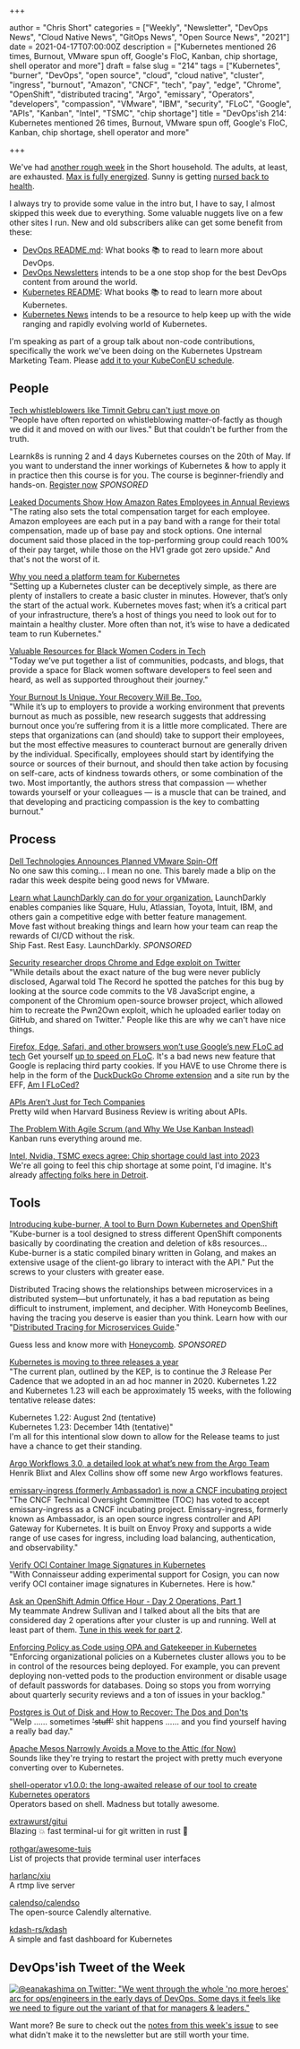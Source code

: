 +++

author = "Chris Short"
categories = ["Weekly", "Newsletter", "DevOps News", "Cloud Native News", "GitOps News", "Open Source News", "2021"]
date = 2021-04-17T07:00:00Z
description = ["Kubernetes mentioned 26 times, Burnout, VMware spun off, Google's FloC, Kanban, chip shortage, shell operator and more"]
draft = false
slug = "214"
tags = ["Kubernetes", "burner", "DevOps", "open source", "cloud", "cloud native", "cluster", "ingress", "burnout", "Amazon", "CNCF", "tech", "pay", "edge", "Chrome", "OpenShift", "distributed tracing", "Argo", "emissary", "Operators", "developers", "compassion", "VMware", "IBM", "security", "FLoC", "Google", "APIs", "Kanban", "Intel", "TSMC", "chip shortage"]
title = "DevOps'ish 214: Kubernetes mentioned 26 times, Burnout, VMware spun off, Google's FloC, Kanban, chip shortage, shell operator and more"

+++

We've had [another rough week](https://twitter.com/ChrisShort/status/1381365508470145027) in the Short household. The adults, at least, are exhausted. [Max is fully energized](https://twitter.com/ChrisShort/status/1382694680350064643). Sunny is getting [nursed back to health](https://twitter.com/ChrisShort/status/1381590349408243718).

I always try to provide some value in the intro but, I have to say, I almost skipped this week due to everything. Some valuable nuggets live on a few other sites I run. New and old subscribers alike can get some benefit from these:

* [DevOps README.md](https://devopsreadme.com/): What books 📚 to read to learn more about DevOps.
* [DevOps Newsletters](https://devopsnewsletters.com/) intends to be a one stop shop for the best DevOps content from around the world.
* [Kubernetes README](https://kubernetesreadme.com/): What books 📚 to read to learn more about Kubernetes.
* [Kubernetes News](https://kubenews.net/) intends to be a resource to help keep up with the wide ranging and rapidly evolving world of Kubernetes.

I'm speaking as part of a group talk about non-code contributions, specifically the work we've been doing on the Kubernetes Upstream Marketing Team. Please [add it to your KubeConEU schedule](https://kccnceu2021.sched.com/event/iE6I/how-you-can-tell-your-kubernetes-contributor-story-with-these-tips-matt-broberg-chris-short-red-hat-kaslin-fields-google-peeyush-gupta-digitalocean).

## People

[Tech whistleblowers like Timnit Gebru can't just move on](https://www.protocol.com/big-tech-whistleblowers)  
"People have often reported on whistleblowing matter-of-factly as though we did it and moved on with our lives." But that couldn't be further from the truth.

Learnk8s is running 2 and 4 days Kubernetes courses on the 20th of May. If you want to understand the inner workings of Kubernetes & how to apply it in practice then this course is for you. The course is beginner-friendly and hands-on. [Register now](https://learnk8s.io/online-advanced-may-2021) *SPONSORED*

[Leaked Documents Show How Amazon Rates Employees in Annual Reviews](https://www.businessinsider.com/amazon-employees-annual-reviews-rating-2021-4)  
"The rating also sets the total compensation target for each employee. Amazon employees are each put in a pay band with a range for their total compensation, made up of base pay and stock options. One internal document said those placed in the top-performing group could reach 100% of their pay target, while those on the HV1 grade got zero upside." And that's not the worst of it.

[Why you need a platform team for Kubernetes](https://polarsquad.com/blog/why-you-need-a-platform-team-for-kubernetes)  
"Setting up a Kubernetes cluster can be deceptively simple, as there are plenty of installers to create a basic cluster in minutes. However, that’s only the start of the actual work. Kubernetes moves fast; when it’s a critical part of your infrastructure, there’s a host of things you need to look out for to maintain a healthy cluster. More often than not, it’s wise to have a dedicated team to run Kubernetes."

[Valuable Resources for Black Women Coders in Tech](https://peopleofcolorintech.com/front/valuable-resources-for-black-women-coders-in-tech/)  
"Today we’ve put together a list of communities, podcasts, and blogs, that provide a space for Black women software developers to feel seen and heard, as well as supported throughout their journey."

[Your Burnout Is Unique. Your Recovery Will Be, Too.](https://hbr.org/2021/04/your-burnout-is-unique-your-recovery-will-be-too)  
"While it’s up to employers to provide a working environment that prevents burnout as much as possible, new research suggests that addressing burnout once you’re suffering from it is a little more complicated. There are steps that organizations can (and should) take to support their employees, but the most effective measures to counteract burnout are generally driven by the individual. Specifically, employees should start by identifying the source or sources of their burnout, and should then take action by focusing on self-care, acts of kindness towards others, or some combination of the two. Most importantly, the authors stress that compassion — whether towards yourself or your colleagues — is a muscle that can be trained, and that developing and practicing compassion is the key to combatting burnout."

## Process

[Dell Technologies Announces Planned VMware Spin-Off](https://investors.delltechnologies.com/news-releases/news-release-details/dell-technologies-announces-planned-vmware-spin)  
No one saw this coming... I mean no one. This barely made a blip on the radar this week despite being good news for VMware.

[Learn what LaunchDarkly can do for your organization.](https://learn.launchdarkly.com/demo?utm_source=devopsish&utm_medium=news_pod&utm_campaign=21q1-newsletter)
LaunchDarkly enables companies like Square, Hulu, Atlassian, Toyota, Intuit, IBM, and others gain a competitive edge with better feature management.  
Move fast without breaking things and learn how your team can reap the rewards of CI/CD without the risk.  
Ship Fast. Rest Easy. LaunchDarkly. *SPONSORED*

[Security researcher drops Chrome and Edge exploit on Twitter](https://therecord.media/security-researcher-drops-chrome-and-edge-zero-day-on-twitter/)  
"While details about the exact nature of the bug were never publicly disclosed, Agarwal told The Record he spotted the patches for this bug by looking at the source code commits to the V8 JavaScript engine, a component of the Chromium open-source browser project, which allowed him to recreate the Pwn2Own exploit, which he uploaded earlier today on GitHub, and shared on Twitter." People like this are why we can't have nice things.

[Firefox, Edge, Safari, and other browsers won’t use Google’s new FLoC ad tech](https://www.theverge.com/2021/4/16/22387492/google-floc-ad-tech-privacy-browsers-brave-vivaldi-edge-mozilla-chrome-safari)
Get yourself [up to speed on FLoC](https://brave.com/why-brave-disables-floc/). It's a bad news new feature that Google is replacing third party cookies. If you HAVE to use Chrome there is help in the form of the [DuckDuckGo Chrome extension](https://spreadprivacy.com/block-floc-with-duckduckgo/) and a site run by the EFF, [Am I FLoCed?](https://amifloced.org/)

[APIs Aren’t Just for Tech Companies](https://hbr.org/2021/04/apis-arent-just-for-tech-companies)  
Pretty wild when Harvard Business Review is writing about APIs.

[The Problem With Agile Scrum (and Why We Use Kanban Instead)](https://www.cloudzero.com/blog/why-cloudzero-uses-kanban)  
Kanban runs everything around me.

[Intel, Nvidia, TSMC execs agree: Chip shortage could last into 2023](https://arstechnica.com/gadgets/2021/04/intel-nvidia-tsmc-execs-agree-chip-shortage-could-last-into-2023/)  
We're all going to feel this chip shortage at some point, I'd imagine. It's already [affecting folks here in Detroit](https://www.fox2detroit.com/news/more-computer-chip-shortages-cause-auto-plants-to-shut-down).

## Tools

[Introducing kube-burner, A tool to Burn Down Kubernetes and OpenShift](https://www.openshift.com/blog/introducing-kube-burner-a-tool-to-burn-down-kubernetes-and-openshift)  
"Kube-burner is a tool designed to stress different OpenShift components basically by coordinating the creation and deletion of k8s resources... Kube-burner is a static compiled binary written in Golang, and makes an extensive usage of the client-go library to interact with the API." Put the screws to your clusters with greater ease.

Distributed Tracing shows the relationships between microservices in a distributed system—but unfortunately, it has a bad reputation as being difficult to instrument, implement, and decipher. With Honeycomb Beelines, having the tracing you deserve is easier than you think. Learn how with our "[Distributed Tracing for Microservices Guide](https://www.honeycomb.io/distributed-tracing-devopsish/?&utm_source=devopsish&utm_medium=newsletter&utm_campaign=ad&utm_keyword=&utm_content=guide-distributed-tracing-devopsish&utm_adgroup)."

Guess less and know more with [Honeycomb](https://www.honeycomb.io/?&utm_source=devopsish&utm_medium=newsletter&utm_campaign=ad&utm_content=honeycomb-homepage-devopish). *SPONSORED*

[Kubernetes is moving to three releases a year](https://groups.google.com/g/kubernetes-dev/c/IxnWeVRIadM/m/Mqkp6j1TAAAJ?pli=1)  
"The current plan, outlined by the KEP, is to continue the *3* Release Per Cadence that we adopted in an ad hoc manner in 2020. Kubernetes 1.22 and Kubernetes 1.23 will each be approximately 15 weeks, with the following tentative release dates:

Kubernetes 1.22: August 2nd (tentative)  
Kubernetes 1.23: December 14th (tentative)"  
I'm all for this intentional slow down to allow for the Release teams to just have a chance to get their standing.

[Argo Workflows 3.0, a detailed look at what’s new from the Argo Team](https://www.youtube.com/watch?v=ttWR5OVSwmM)  
Henrik Blixt and Alex Collins show off some new Argo workflows features.

[emissary-ingress (formerly Ambassador) is now a CNCF incubating project](https://www.cncf.io/blog/2021/04/13/emissary-ingress-formerly-ambassador-is-now-a-cncf-incubating-project/)  
"The CNCF Technical Oversight Committee (TOC) has voted to accept emissary-ingress as a CNCF incubating project. Emissary-ingress, formerly known as Ambassador, is an open source ingress controller and API Gateway for Kubernetes. It is built on Envoy Proxy and supports a wide range of use cases for ingress, including load balancing, authentication, and observability."

[Verify OCI Container Image Signatures in Kubernetes](https://blog.sigstore.dev/verify-oci-container-image-signatures-in-kubernetes-33663a9ec7d8)  
"With Connaisseur adding experimental support for Cosign, you can now verify OCI container image signatures in Kubernetes. Here is how."

[Ask an OpenShift Admin Office Hour - Day 2 Operations, Part 1](https://www.openshift.com/blog/ask-an-openshift-admin-office-hour-day-2-operations-part-1)  
My teammate Andrew Sullivan and I talked about all the bits that are considered day 2 operations after your cluster is up and running. Well at least part of them. [Tune in this week for part 2](https://youtu.be/2XLPbZE9UAU).

[Enforcing Policy as Code using OPA and Gatekeeper in Kubernetes](https://elastisys.com/enforcing-policy-as-code-using-opa-and-gatekeeper-in-kubernetes/)  
"Enforcing organizational policies on a Kubernetes cluster allows you to be in control of the resources being deployed. For example, you can prevent deploying non-vetted pods to the production environment or disable usage of default passwords for databases. Doing so stops you from worrying about quarterly security reviews and a ton of issues in your backlog."

[Postgres is Out of Disk and How to Recover: The Dos and Don'ts](https://blog.crunchydata.com/blog/postgres-is-out-of-disk-and-how-to-recover-the-dos-and-donts)  
"Welp ...... sometimes ~~'stuff'~~ shit happens  ...... and you find yourself having a really bad day."

[Apache Mesos Narrowly Avoids a Move to the Attic (for Now)](https://thenewstack.io/apache-mesos-narrowly-avoids-a-move-to-the-attic-for-now/)  
Sounds like they're trying to restart the project with pretty much everyone converting over to Kubernetes.

[shell-operator v1.0.0: the long-awaited release of our tool to create Kubernetes operators](https://blog.flant.com/shell-operator-v1-release-for-kubernetes-operators/)  
Operators based on shell. Madness but totally awesome.

[extrawurst/gitui](https://github.com/extrawurst/gitui)  
Blazing 💥 fast terminal-ui for git written in rust 🦀

[rothgar/awesome-tuis](https://github.com/rothgar/awesome-tuis)  
List of projects that provide terminal user interfaces

[harlanc/xiu](https://github.com/harlanc/xiu)  
A rtmp live server

[calendso/calendso](https://github.com/calendso/calendso)  
The open-source Calendly alternative.

[kdash-rs/kdash](https://github.com/kdash-rs/kdash)  
A simple and fast dashboard for Kubernetes

## DevOps'ish Tweet of the Week

[![@eanakashima on Twitter: "We went through the whole 'no more heroes' arc for ops/engineers in the early days of DevOps. Some days it feels like we need to figure out the variant of that for managers & leaders."](https://shortcdn.com/file/devopsish/214-devopsish-tweet-of-the-week.png)](https://twitter.com/eanakashima/status/1382065119400583169)

Want more? Be sure to check out the [notes from this week's issue](https://devopsish.com/214/notes/) to see what didn't make it to the newsletter but are still worth your time.
